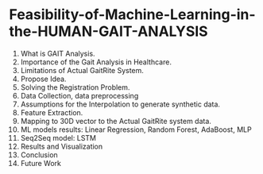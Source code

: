 # Feasibility-of-Machine-Learning-in-the-HUMAN-GAIT-ANALYSIS
1. What is GAIT Analysis.
2. Importance of the Gait Analysis in Healthcare.
3. Limitations of Actual GaitRite System.
4. Propose Idea.
5. Solving the Registration Problem.
6. Data Collection, data preprocessing
7. Assumptions for the Interpolation to generate synthetic data.
8. Feature Extraction.
9. Mapping to 30D vector to the Actual GaitRite system data.
10. ML models results: Linear Regression, Random Forest, AdaBoost, MLP
11. Seq2Seq model: LSTM
12. Results and Visualization
13. Conclusion
14. Future Work
